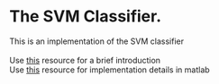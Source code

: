 # The SVM Classifier.

This is an implementation of the SVM classifier
\
\
Use [this](https://www.robots.ox.ac.uk/~az/lectures/ml/lect2.pdf) resource for a brief introduction  
Use [this](https://www.robots.ox.ac.uk/~az/lectures/ml/matlab2.pdf) resource for implementation details in matlab
